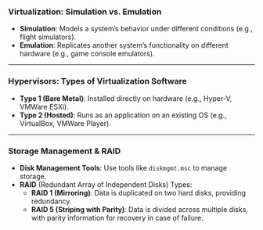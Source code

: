 ### **Virtualization: Simulation vs. Emulation**

- **Simulation**: Models a system’s behavior under different conditions (e.g., flight simulators).
- **Emulation**: Replicates another system’s functionality on different hardware (e.g., game console emulators).

---

### **Hypervisors: Types of Virtualization Software**

- **Type 1 (Bare Metal)**: Installed directly on hardware (e.g., Hyper-V, VMWare ESXi).
- **Type 2 (Hosted)**: Runs as an application on an existing OS (e.g., VirtualBox, VMWare Player).

---

### **Storage Management & RAID**

- **Disk Management Tools**: Use tools like `diskmgmt.msc` to manage storage.
- **RAID** (Redundant Array of Independent Disks) Types:
    - **RAID 1 (Mirroring)**: Data is duplicated on two hard disks, providing redundancy.
    - **RAID 5 (Striping with Parity)**: Data is divided across multiple disks, with parity information for recovery in case of failure.